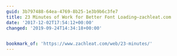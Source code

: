 ```yaml
---
guid: 3b797488-64ea-4769-8b25-1e3b9b6c3fe7
title: 23 Minutes of Work for Better Font Loading—zachleat.com
date: '2017-12-02T17:54:12+00:00'
changed: '2019-09-24T14:34:18+00:00'


bookmark_of: 'https://www.zachleat.com/web/23-minutes/'
---
```




